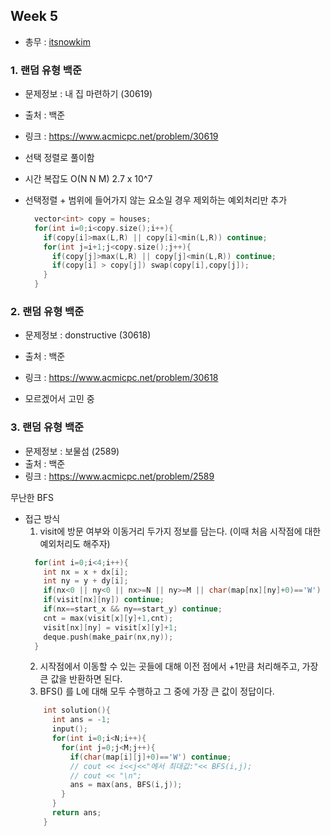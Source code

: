 ## Week 5

- 총무 : [itsnowkim](https://github.com/itsnowkim)

### 1. 랜덤 유형 백준

- 문제정보 : 내 집 마련하기 (30619)
- 출처 : 백준
- 링크 : https://www.acmicpc.net/problem/30619

- 선택 정렬로 풀이함
- 시간 복잡도 O(N N M) 2.7 x 10^7
- 선택정렬 + 범위에 들어가지 않는 요소일 경우 제외하는 예외처리만 추가
  ```c++
    vector<int> copy = houses;
    for(int i=0;i<copy.size();i++){
      if(copy[i]>max(L,R) || copy[i]<min(L,R)) continue;
      for(int j=i+1;j<copy.size();j++){
        if(copy[j]>max(L,R) || copy[j]<min(L,R)) continue;
        if(copy[i] > copy[j]) swap(copy[i],copy[j]);
      }
    }
  ```

### 2. 랜덤 유형 백준

- 문제정보 : donstructive (30618)
- 출처 : 백준
- 링크 : https://www.acmicpc.net/problem/30618

- 모르겠어서 고민 중

### 3. 랜덤 유형 백준

- 문제정보 : 보물섬 (2589)
- 출처 : 백준
- 링크 : https://www.acmicpc.net/problem/2589

무난한 BFS

- 접근 방식
  1. visit에 방문 여부와 이동거리 두가지 정보를 담는다. (이때 처음 시작점에 대한 예외처리도 해주자)
  ```c++
    for(int i=0;i<4;i++){
      int nx = x + dx[i];
      int ny = y + dy[i];
      if(nx<0 || ny<0 || nx>=N || ny>=M || char(map[nx][ny]+0)=='W') continue;
      if(visit[nx][ny]) continue;
      if(nx==start_x && ny==start_y) continue;
      cnt = max(visit[x][y]+1,cnt);
      visit[nx][ny] = visit[x][y]+1;
      deque.push(make_pair(nx,ny));
    }
  ```
  2. 시작점에서 이동할 수 있는 곳들에 대해 이전 점에서 +1만큼 처리해주고, 가장 큰 값을 반환하면 된다.
  3. BFS() 를 L에 대해 모두 수행하고 그 중에 가장 큰 값이 정답이다.
  ```c++
      int solution(){
        int ans = -1;
        input();
        for(int i=0;i<N;i++){
          for(int j=0;j<M;j++){
            if(char(map[i][j]+0)=='W') continue;
            // cout << i<<j<<"에서 최대값:"<< BFS(i,j);
            // cout << "\n";
            ans = max(ans, BFS(i,j));
          }
        }
        return ans;
      }
  ```
